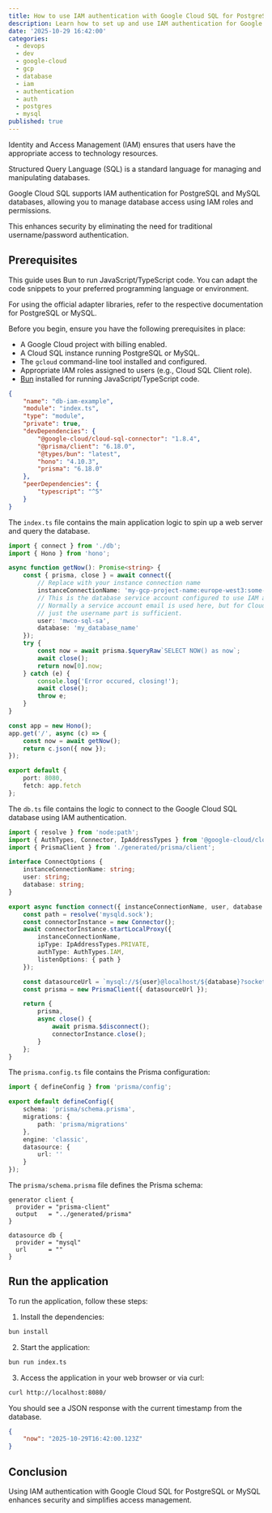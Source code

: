 ```yaml
---
title: How to use IAM authentication with Google Cloud SQL for PostgreSQL or MySQL
description: Learn how to set up and use IAM authentication for Google Cloud SQL databases, enhancing security and simplifying access management for PostgreSQL and MySQL instances.
date: '2025-10-29 16:42:00'
categories:
  - devops
  - dev
  - google-cloud
  - gcp
  - database
  - iam
  - authentication
  - auth
  - postgres
  - mysql
published: true
---
```


Identity and Access Management (IAM) ensures that users
have the appropriate access to technology resources.

Structured Query Language (SQL) is a standard language for
managing and manipulating databases.

Google Cloud SQL supports IAM authentication for PostgreSQL and MySQL databases,
allowing you to manage database access using IAM roles and permissions.

This enhances security by eliminating the need for
traditional username/password authentication.

## Prerequisites

This guide uses Bun to run JavaScript/TypeScript code.
You can adapt the code snippets to
your preferred programming language or environment.

For using the official adapter libraries,
refer to the respective documentation for PostgreSQL or MySQL.

Before you begin, ensure you have the following prerequisites in place:

- A Google Cloud project with billing enabled.
- A Cloud SQL instance running PostgreSQL or MySQL.
- The `gcloud` command-line tool installed and configured.
- Appropriate IAM roles assigned to users (e.g., Cloud SQL Client role).
- [Bun](bun.com) installed for running JavaScript/TypeScript code.

```json filename="package.json"
{
	"name": "db-iam-example",
	"module": "index.ts",
	"type": "module",
	"private": true,
	"devDependencies": {
		"@google-cloud/cloud-sql-connector": "1.8.4",
		"@prisma/client": "6.18.0",
		"@types/bun": "latest",
		"hono": "4.10.3",
		"prisma": "6.18.0"
	},
	"peerDependencies": {
		"typescript": "^5"
	}
}
```

The `index.ts` file contains the main application logic
to spin up a web server and query the database.

```typescript filename="prisma/schema.prisma"
import { connect } from './db';
import { Hono } from 'hono';

async function getNow(): Promise<string> {
	const { prisma, close } = await connect({
		// Replace with your instance connection name
		instanceConnectionName: 'my-gcp-project-name:europe-west3:some-instance-name',
		// This is the database service account configured to use IAM authentication
		// Normally a service account email is used here, but for Cloud SQL IAM auth,
		// just the username part is sufficient.
		user: 'mwco-sql-sa',
		database: 'my_database_name'
	});
	try {
		const now = await prisma.$queryRaw`SELECT NOW() as now`;
		await close();
		return now[0].now;
	} catch (e) {
		console.log('Error occured, closing!');
		await close();
		throw e;
	}
}

const app = new Hono();
app.get('/', async (c) => {
	const now = await getNow();
	return c.json({ now });
});

export default {
	port: 8080,
	fetch: app.fetch
};
```

The `db.ts` file contains the logic to connect to the
Google Cloud SQL database using IAM authentication.

```typescript filename="db.ts"
import { resolve } from 'node:path';
import { AuthTypes, Connector, IpAddressTypes } from '@google-cloud/cloud-sql-connector';
import { PrismaClient } from './generated/prisma/client';

interface ConnectOptions {
	instanceConnectionName: string;
	user: string;
	database: string;
}

export async function connect({ instanceConnectionName, user, database }: ConnectOptions) {
	const path = resolve('mysqld.sock');
	const connectorInstance = new Connector();
	await connectorInstance.startLocalProxy({
		instanceConnectionName,
		ipType: IpAddressTypes.PRIVATE,
		authType: AuthTypes.IAM,
		listenOptions: { path }
	});

	const datasourceUrl = `mysql://${user}@localhost/${database}?socket=${process.cwd()}/mysqld.sock`;
	const prisma = new PrismaClient({ datasourceUrl });

	return {
		prisma,
		async close() {
			await prisma.$disconnect();
			connectorInstance.close();
		}
	};
}
```

The `prisma.config.ts` file contains the Prisma configuration:

```typescript filename="prisma.config.ts"
import { defineConfig } from 'prisma/config';

export default defineConfig({
	schema: 'prisma/schema.prisma',
	migrations: {
		path: 'prisma/migrations'
	},
	engine: 'classic',
	datasource: {
		url: ''
	}
});
```

The `prisma/schema.prisma` file defines the Prisma schema:

```prisma filename="prisma/schema.prisma"
generator client {
  provider = "prisma-client"
  output   = "../generated/prisma"
}

datasource db {
  provider = "mysql"
  url      = ""
}
```

## Run the application

To run the application, follow these steps:

1. Install the dependencies:

```bash
bun install
```

2. Start the application:

```bash
bun run index.ts
```

3. Access the application in your web browser or via curl:

```bash
curl http://localhost:8080/
```

You should see a JSON response with the current timestamp from the database.

```json
{
	"now": "2025-10-29T16:42:00.123Z"
}
```

## Conclusion

Using IAM authentication with Google Cloud SQL for PostgreSQL or MySQL
enhances security and simplifies access management.
